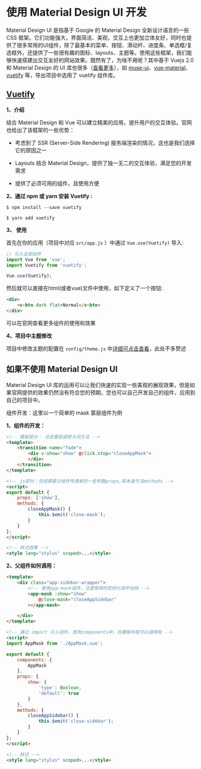 # 使用 Material Design UI 开发

Material Design UI 是指基于 Google 的 Material Design 全新设计语言的一些 CSS 框架。它们功能强大，界面简洁、美观，交互上也更加立体友好，同时也提供了很多常用的UI组件，除了最基本的菜单、按钮、滑动杆、进度条、单选框/复选框外，还提供了一些很有趣的图标、layouts、主题等。使用这些框架，我们能够快速搭建出交互友好的网站效果。既然有了，为啥不用呢？其中基于 Vuejs 2.0 和 Material Design 的 UI 库也很多（[查看更多](https://www.awesomes.cn/subject/vue#Dom-框架)），如 [muse-ui](http://www.muse-ui.org/#/index)、[vue-material](http://vuematerial.com/#/)、[vuetify](https://vuetifyjs.com/) 等，导出项目中选用了 vuetify 组件库。


## [Vuetify](https://vuetifyjs.com)

**1、介绍**

结合 Material Design 和 Vue 可以建立精美的应用，提升用户的交互体验。官网也给出了该框架的一些优势：

* 考虑到了 SSR (Server-Side Rendering) 服务端渲染的情况，这也是我们选择它的原因之一

* Layouts 结合 Material Design，提供了独一无二的交互体验，满足您的开发需求

* 提供了必须可用的组件，且使用方便


**2、通过 npm 或 yarn 安装 Vuetify :**

```npm
$ npm install --save vuetify

$ yarn add vuetify
```


**3、 使用**

首先在你的应用（项目中对应 `src/app.js` ）中通过 `Vue.use(Vuetify)` 导入:


```js
// 引入全部组件
import Vue from 'vue';
import Vuetify from 'vuetify';

Vue.use(Vuetify);
```

然后就可以直接在html(或者vue)文件中使用，如下定义了一个按钮:

```html
<div>
    <v-btn dark flat>Normal</v-btn>
</div>
```

可以在官网查看更多组件的使用和效果

**4、项目中主题修改**

项目中修改主题的配置在 `config/theme.js` 中[详细可点击查看](./how-to-change-theme.md)，此处不多赘述



## 如果不使用 Material Design UI

Material Design UI 库的运用可以让我们快速的实现一些美观的展现效果，但是如果官网提供的效果仍然没有符合您的预期，您也可以自己开发自己的组件，应用到自己的项目中。


组件开发：这里以一个简单的 mask 蒙层组件为例


**1、组件的开发：**

```html
<!-- 模板部分： 点击蒙层调用关闭方法 -->
<template>
    <transition name="fade">
        <div v-show="show" @click.stop="closeAppMask">
        </div>
    </transition>
</template>

<!-- js部分：包括需要父组件传递来的一些参数props,和本身方法methods -->
<script>
export default {
    props: ['show'],
    methods: {
        closeAppMask() {
            this.$emit('close-mask');
        }
    }
};
</script>

<!-- 样式效果 -->
<style lang="stylus" scoped>...</style>
```

**2、父组件如何调用：**


```html
<template>
    <div class="app-sidebar-wrapper">
        <!-- 使用app-mask组件，注意使用时驼转化成中划线 -->
        <app-mask :show="show"
            @close-mask="closeAppSidebar"
        ></app-mask>

    </div>
</template>

<!-- 通过 import 引入组件，放到components中，在模板中就可以调用啦 -->
<script>
import AppMask from './AppMask.vue';

export default {
    components: {
        AppMask
    },
    props: {
        show: {
            'type': Boolean,
            'default': true
        }
    },
    methods: {
        closeAppSidebar() {
            this.$emit('close-sidebar');
        }
    }
};
</script>

<!-- 样式 -->
<style lang="stylus" scoped>...</style>
```

